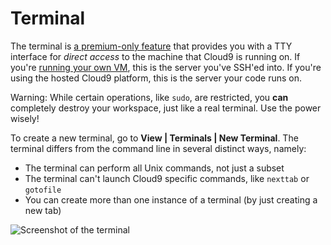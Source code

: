 # Terminal

The terminal is [a premium-only feature](https://c9.io/site/pricing/) that provides you with a TTY interface for _direct access_ to the machine that Cloud9 is running on. If you're [running your own VM](./run_your_own_vm.html), this is the server you've SSH'ed into. If you're using the hosted Cloud9 platform, this is the server your code runs on. 

Warning: While certain operations, like `sudo`, are restricted, you **can** completely destroy your workspace, just like a real terminal. Use the power wisely!

To create a new terminal, go to **View | Terminals | New Terminal**. The terminal differs from the command line in several distinct ways, namely:

* The terminal can perform all Unix commands, not just a subset
* The terminal can't launch Cloud9 specific commands, like `nexttab` or `gotofile`
* You can create more than one instance of a terminal (by just creating a new tab)

![Screenshot of the terminal](./images/terminal.png)